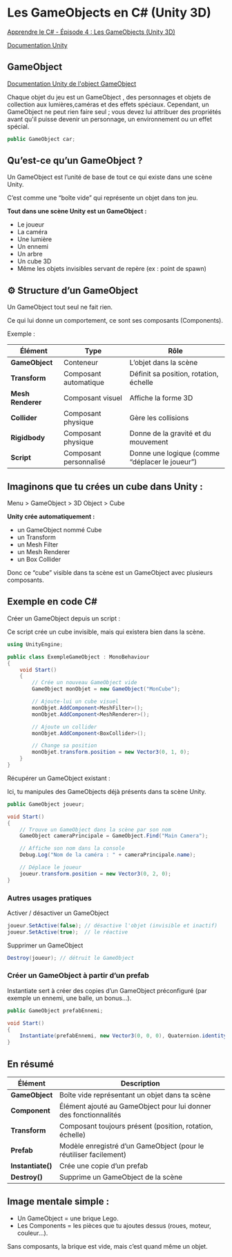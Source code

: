 # Les GameObjects en C# (Unity 3D)

[Apprendre le C# - Épisode 4 : Les GameObjects (Unity 3D)](https://youtu.be/yLLRO7KqnX4?si=K8AV2NpR012pzucw)

[Documentation Unity](https://docs.unity3d.com/Manual/index.html)

## GameObject

[Documentation Unity de l'object GameObject](https://docs.unity3d.com/Manual/GameObjects.html)

Chaque objet du jeu est un GameObject , des personnages et objets de collection aux lumières,caméras
et des effets spéciaux. Cependant, un GameObject ne peut rien faire seul ; vous devez lui attribuer des propriétés avant qu'il puisse devenir un personnage, un environnement ou un effet spécial.

```csharp
public GameObject car;
```

## Qu’est-ce qu’un GameObject ?

Un GameObject est l’unité de base de tout ce qui existe dans une scène Unity.

C’est comme une “boîte vide” qui représente un objet dans ton jeu.

**Tout dans une scène Unity est un GameObject :**

- Le joueur
- La caméra
- Une lumière
- Un ennemi
- Un arbre
- Un cube 3D
- Même les objets invisibles servant de repère (ex : point de spawn)

## ⚙️ Structure d’un GameObject

Un GameObject tout seul ne fait rien.

Ce qui lui donne un comportement, ce sont ses composants (Components).

Exemple :

| Élément           | Type                   | Rôle                                           |
| ----------------- | ---------------------- | ---------------------------------------------- |
| **GameObject**    | Conteneur              | L’objet dans la scène                          |
| **Transform**     | Composant automatique  | Définit sa position, rotation, échelle         |
| **Mesh Renderer** | Composant visuel       | Affiche la forme 3D                            |
| **Collider**      | Composant physique     | Gère les collisions                            |
| **Rigidbody**     | Composant physique     | Donne de la gravité et du mouvement            |
| **Script**        | Composant personnalisé | Donne une logique (comme “déplacer le joueur”) |

## Imaginons que tu crées un cube dans Unity :

Menu > GameObject > 3D Object > Cube

**Unity crée automatiquement :**

- un GameObject nommé Cube
- un Transform
- un Mesh Filter
- un Mesh Renderer
- un Box Collider

Donc ce “cube” visible dans ta scène est un GameObject avec plusieurs composants.

## Exemple en code C#

Créer un GameObject depuis un script :

Ce script crée un cube invisible, mais qui existera bien dans la scène.

```csharp
using UnityEngine;

public class ExempleGameObject : MonoBehaviour
{
    void Start()
    {
        // Crée un nouveau GameObject vide
        GameObject monObjet = new GameObject("MonCube");

        // Ajoute-lui un cube visuel
        monObjet.AddComponent<MeshFilter>();
        monObjet.AddComponent<MeshRenderer>();

        // Ajoute un collider
        monObjet.AddComponent<BoxCollider>();

        // Change sa position
        monObjet.transform.position = new Vector3(0, 1, 0);
    }
}
```

Récupérer un GameObject existant :

Ici, tu manipules des GameObjects déjà présents dans ta scène Unity.


```csharp
public GameObject joueur;

void Start()
{
    // Trouve un GameObject dans la scène par son nom
    GameObject cameraPrincipale = GameObject.Find("Main Camera");

    // Affiche son nom dans la console
    Debug.Log("Nom de la caméra : " + cameraPrincipale.name);

    // Déplace le joueur
    joueur.transform.position = new Vector3(0, 2, 0);
}
```

### Autres usages pratiques

Activer / désactiver un GameObject

```csharp
joueur.SetActive(false); // désactive l'objet (invisible et inactif)
joueur.SetActive(true);  // le réactive
```

Supprimer un GameObject

```csharp
Destroy(joueur); // détruit le GameObject
```

### Créer un GameObject à partir d’un prefab

Instantiate sert à créer des copies d’un GameObject préconfiguré (par exemple un ennemi, une balle, un bonus…).

```csharp
public GameObject prefabEnnemi;

void Start()
{
    Instantiate(prefabEnnemi, new Vector3(0, 0, 0), Quaternion.identity);
}
```

## En résumé

| Élément           | Description                                                       |
| ----------------- | ----------------------------------------------------------------- |
| **GameObject**    | Boîte vide représentant un objet dans ta scène                    |
| **Component**     | Élément ajouté au GameObject pour lui donner des fonctionnalités  |
| **Transform**     | Composant toujours présent (position, rotation, échelle)          |
| **Prefab**        | Modèle enregistré d’un GameObject (pour le réutiliser facilement) |
| **Instantiate()** | Crée une copie d’un prefab                                        |
| **Destroy()**     | Supprime un GameObject de la scène                                |

## Image mentale simple :

- Un GameObject = une brique Lego.
- Les Components = les pièces que tu ajoutes dessus (roues, moteur, couleur...).

Sans composants, la brique est vide, mais c’est quand même un objet.